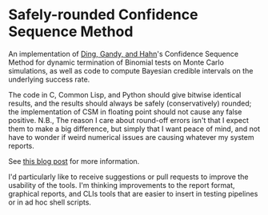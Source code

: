 Safely-rounded Confidence Sequence Method
=========================================

An implementation of [Ding, Gandy, and Hahn](https://arxiv.org/abs/1611.01675)'s
Confidence Sequence Method for dynamic termination of Binomial tests on
Monte Carlo simulations, as well as code to compute Bayesian credible
intervals on the underlying success rate.

The code in C, Common Lisp, and Python should give bitwise identical
results, and the results should always be safely (conservatively)
rounded; the implementation of CSM in floating point should not cause
any false positive. N.B., The reason I care about round-off errors
isn't that I expect them to make a big difference, but simply that I
want peace of mind, and not have to wonder if weird numerical issues
are causing whatever my system reports.

See [this blog post](https://www.pvk.ca/Blog/2018/07/06/testing-slo-type-properties-with-the-confidence-sequence-method/) for more information.

I'd particularly like to receive suggestions or pull requests to
improve the usability of the tools. I'm thinking improvements to the
report format, graphical reports, and CLIs tools that are easier to
insert in testing pipelines or in ad hoc shell scripts.
